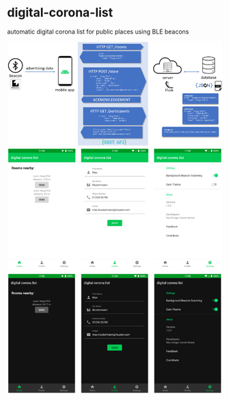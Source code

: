 # digital-corona-list
automatic digital corona list for public places using BLE beacons

<img src="material/system_architecture.png" alt="architecture" title="" />
<img src="material/app_light.png" alt="architecture" title="" />
<img src="material/app_dark.png" alt="architecture" title="" />


